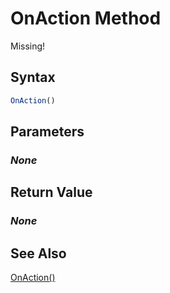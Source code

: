 # OnAction Method
Missing!

## Syntax
```javascript
OnAction()
```

## Parameters
### *None*

## Return Value
### *None*

## See Also
[OnAction()](./OnAction1.md)<br />
